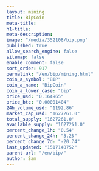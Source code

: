 ```yaml
---
layout: mining
title: BipCoin
meta-title: 
h1-title: 
meta-description: 
image: "/media/352108/bip.png"
published: true
allow_search_engine: false
sitemap: false
enable_comment: false
sort_order: 917
permalink: "/en/bip/mining.html"
coin_a_symbol: "BIP"
coin_a_name: "BipCoin"
coin_a_lower_case: "bip"
price_usd: "0.164965"
price_btc: "0.00001404"
24h_volume_usd: "1192.86"
market_cap_usd: "1627261.0"
total_supply: "1627261.0"
available_supply: "1627261.0"
percent_change_1h: "0.54"
percent_change_24h: "3.28"
percent_change_7d: "-20.74"
last_updated: "1517140752"
parent-url: "/en/bip/"
author: Sam
---
```


